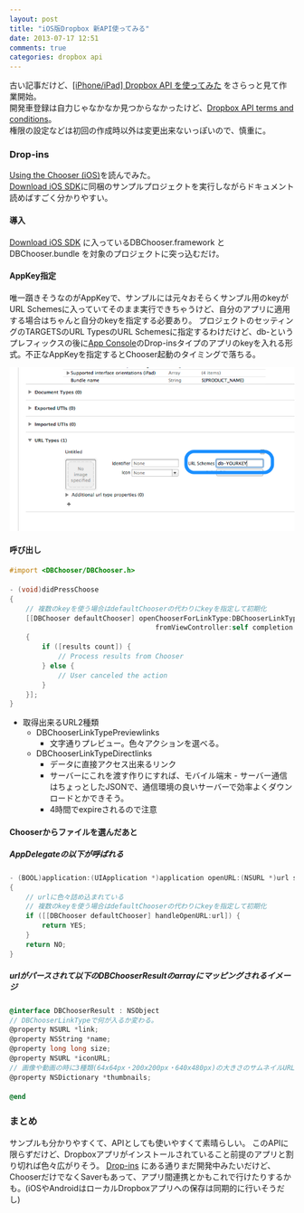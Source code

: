 ```yaml
---
layout: post
title: "iOS版Dropbox 新API使ってみる"
date: 2013-07-17 12:51
comments: true
categories: dropbox api
---
```


古い記事だけど、[[iPhone/iPad] Dropbox API を使ってみた](http://blog.syuhari.jp/archives/2284) をさらっと見て作業開始。  
開発車登録は自力じゃなかなか見つからなかったけど、[Dropbox API terms and conditions](https://www.dropbox.com/developers/apply?cont=/developers/apps)。  
権限の設定などは初回の作成時以外は変更出来ないっぽいので、慎重に。

### Drop-ins
[Using the Chooser (iOS)](https://www.dropbox.com/developers/dropins/chooser/ios)を読んでみた。  
[Download iOS SDK](http://dl.dropboxusercontent.com/s/uf3893wfnk4f3p9/dropbox-ios-chooser-sdk-1.0.zip)に同梱のサンプルプロジェクトを実行しながらドキュメント読めばすごく分かりやすい。

#### 導入

[Download iOS SDK](http://dl.dropboxusercontent.com/s/uf3893wfnk4f3p9/dropbox-ios-chooser-sdk-1.0.zip) に入っているDBChooser.framework と DBChooser.bundle を対象のプロジェクトに突っ込むだけ。

<!-- more -->

#### AppKey指定

唯一躓きそうなのがAppKeyで、サンプルには元々おそらくサンプル用のkeyがURL Schemesに入っていてそのまま実行できちゃうけど、自分のアプリに適用する場合はちゃんと自分のkeyを指定する必要あり。
プロジェクトのセッティングのTARGETSのURL TypesのURL Schemesに指定するわけだけど、db-というプレフィックスの後に[App Console](https://www.dropbox.com/developers/apps)のDrop-insタイプのアプリのkeyを入れる形式。不正なAppKeyを指定するとChooser起動のタイミングで落ちる。

![projetc setting](/images/post/dropin.png)

#### 呼び出し

```objective-c
#import <DBChooser/DBChooser.h>

- (void)didPressChoose
{
    // 複数のkeyを使う場合はdefaultChooserの代わりにkeyを指定して初期化
    [[DBChooser defaultChooser] openChooserForLinkType:DBChooserLinkTypePreview // 取得出来るURL2種類から選択
                                    fromViewController:self completion:^(NSArray *results)
    {
        if ([results count]) {
            // Process results from Chooser
        } else {
            // User canceled the action
        }
    }];
}
```

- 取得出来るURL2種類
  * DBChooserLinkTypePreviewlinks
    - 文字通りプレビュー。色々アクションを選べる。
  * DBChooserLinkTypeDirectlinks
    - データに直接アクセス出来るリンク
    - サーバーにこれを渡す作りにすれば、モバイル端末 - サーバー通信はちょっとしたJSONで、通信環境の良いサーバーで効率よくダウンロードとかできそう。
    - 4時間でexpireされるので注意


#### Chooserからファイルを選んだあと

##### AppDelegateの以下が呼ばれる


```objective-c
- (BOOL)application:(UIApplication *)application openURL:(NSURL *)url sourceApplication:(NSString *)sourceApplication annotation:(id)annotation
{
    // urlに色々詰め込まれている
    // 複数のkeyを使う場合はdefaultChooserの代わりにkeyを指定して初期化
    if ([[DBChooser defaultChooser] handleOpenURL:url]) {
        return YES;
    }
    return NO;
}
```

##### urlがパースされて以下のDBChooserResultのarrayにマッピングされるイメージ
```objective-c
@interface DBChooserResult : NSObject
// DBChooserLinkTypeで何が入るか変わる。
@property NSURL *link;
@property NSString *name;
@property long long size;
@property NSURL *iconURL;
// 画像や動画の時に3種類(64x64px・200x200px・640x480px)の大きさのサムネイルURLが入っている。
@property NSDictionary *thumbnails;

@end
```

### まとめ

サンプルも分かりやすくて、APIとしても使いやすくて素晴らしい。
このAPIに限らずだけど、Dropboxアプリがインストールされていること前提のアプリと割り切れば色々広がりそう。
[Drop-ins](https://www.dropbox.com/developers/dropins) にある通りまだ開発中みたいだけど、ChooserだけでなくSaverもあって、アプリ間連携とかもこれで行けたりするかも。(iOSやAndroidはローカルDropboxアプリへの保存は同期的に行いそうだし)